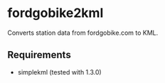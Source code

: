 # fordgobike2kml
Converts station data from fordgobike.com to KML.

## Requirements
* simplekml (tested with 1.3.0)

